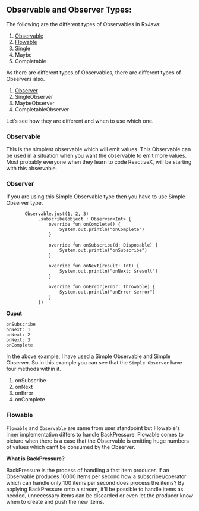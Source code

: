 ## Observable and Observer Types:

The following are the different types of Observables in RxJava:

1. [Observable](#observable)
2. [Flowable](#flowable)
3. Single
4. Maybe
5. Completable

As there are different types of Observables, there are different types of Observers also.

1. [Observer](#observer)
2. SingleObserver
3. MaybeObserver
4. CompletableObserver

Let’s see how they are different and when to use which one. 

### Observable 

This is the simplest observable which will emit values. 
This Observable can be used in a situation when you want the observable to emit more values.
Most probably everyone when they learn to code ReactiveX, will be starting
with this observable.

### Observer
If you are using this Simple Observable type then you have to use Simple Observer type.

```
       Observable.just(1, 2, 3)
            .subscribe(object : Observer<Int> {
                override fun onComplete() {
                    System.out.println("onComplete")
                }

                override fun onSubscribe(d: Disposable) {
                    System.out.println("onSubscribe")
                }

                override fun onNext(result: Int) {
                    System.out.println("onNext: $result")
                }

                override fun onError(error: Throwable) {
                    System.out.println("onError $error")
                }
            })
```
**Ouput**
```
onSubscribe
onNext: 1
onNext: 2
onNext: 3
onComplete
```
In the above example, I have used a Simple Observable and Simple Observer.
So in this example you can see that the `Simple Observer` have four methods within it.

   1. onSubscribe
   2. onNext
   3. onError
   4. onComplete
   
### Flowable 
`Flowable` and `Observable` are same from user standpoint but Flowable's inner implementation differs to handle BackPressure.
Flowable comes to picture when there is a case that the Observable is emitting huge numbers of values which can’t be consumed by the Observer.  

**What is BackPressure?**

BackPressure is the process of handling a fast item producer. 
If an Observable produces 10000 items per second how a subscriber/operator which can handle only 100 items per second does process the items? 
By applying BackPressure onto a stream, it’ll be possible to handle items as needed, unnecessary items can be discarded 
or even let the producer know when to create and push the new items. 